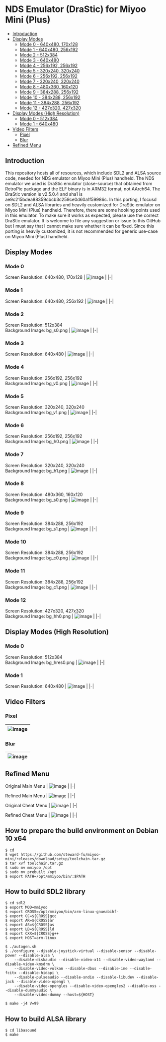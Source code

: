 # NDS Emulator (DraStic) for Miyoo Mini (Plus)
 - [Introduction](#introduction)
 - [Display Modes](#display-modes)
   - [Mode 0 - 640x480, 170x128](#mode-0)
   - [Mode 1 - 640x480, 256x192](#mode-1)
   - [Mode 2 - 512x384](#mode-2)
   - [Mode 3 - 640x480](#mode-3)
   - [Mode 4 - 256x192, 256x192](#mode-4)
   - [Mode 5 - 320x240, 320x240](#mode-5)
   - [Mode 6 - 256x192, 256x192](#mode-6)
   - [Mode 7 - 320x240, 320x240](#mode-7)
   - [Mode 8 - 480x360, 160x120](#mode-8)
   - [Mode 9 - 384x288, 256x192](#mode-9)
   - [Mode 10 - 384x288, 256x192](#mode-10)
   - [Mode 11 - 384x288, 256x192](#mode-11)
   - [Mode 12 - 427x320, 427x320](#mode-12)
 - [Display Modes (High Resolution)](#display-modes-high-resolution)
   - [Mode 0 - 512x384](#mode-0)
   - [Mode 1 - 640x480](#mode-1)
 - [Video Filters](#video-filters)
   - [Pixel](#pixel) 
   - [Blur](#blur)
 - [Refined Menu](#refined-menu)

## Introduction
This repository hosts all of resources, which include SDL2 and ALSA source code, needed for NDS emulator on Miyoo Mini (Plus) handheld. The NDS emulator we used is DraStic emulator (close-source) that obtained from RetroPie package and the ELF binary is in ARM32 format, not AArch64. The DraStic version is v2.5.0.4 and sha1 is ae9c215bdea88359cbcb3c259ce0d60a1f59986c. In this porting, I focusd on SDL2 and ALSA libraries and heavily customized for DraStic emulator on Miyoo Mini (Plus) handheld. Therefore, there are some hooking points used in this emulator. To make sure it works as expected, please use the correct DraStic emulator. It is welcome to file any suggestion or issue to this GitHub but I must say that I cannot make sure whether it can be fixed. Since this porting is heavily customized, it is not recommended for generic use-case on Miyoo Mini (Plus) handheld.

## Display Modes
### Mode 0
Screen Resolution: 640x480, 170x128
| ![image](images/dis_0.png) |
|-|

### Mode 1
Screen Resolution: 640x480, 256x192
| ![image](images/dis_1.png) |
|-|

### Mode 2
Screen Resolution: 512x384  
Background Image: bg_s0.png
| ![image](images/dis_2.png) |
|-|

### Mode 3
Screen Resolution: 640x480
| ![image](images/dis_3.png) |
|-|

### Mode 4
Screen Resolution: 256x192, 256x192  
Background Image: bg_v0.png
| ![image](images/dis_4.png) |
|-|

### Mode 5
Screen Resolution: 320x240, 320x240  
Background Image: bg_v1.png
| ![image](images/dis_5.png) |
|-|

### Mode 6
Screen Resolution: 256x192, 256x192  
Background Image: bg_h0.png
| ![image](images/dis_6.png) |
|-|

### Mode 7
Screen Resolution: 320x240, 320x240  
Background Image: bg_h1.png
| ![image](images/dis_7.png) |
|-|

### Mode 8
Screen Resolution: 480x360, 160x120  
Background Image: bg_s0.png
| ![image](images/dis_8.png) |
|-|

### Mode 9
Screen Resolution: 384x288, 256x192  
Background Image: bg_s1.png
| ![image](images/dis_9.png) |
|-|

### Mode 10
Screen Resolution: 384x288, 256x192  
Background Image: bg_c0.png
| ![image](images/dis_10.png) |
|-|

### Mode 11
Screen Resolution: 384x288, 256x192  
Background Image: bg_c1.png
| ![image](images/dis_11.png) |
|-|

### Mode 12
Screen Resolution: 427x320, 427x320  
Background Image: bg_hh0.png
| ![image](images/dis_12.png) |
|-|

## Display Modes (High Resolution)
### Mode 0
Screen Resolution: 512x384  
Background Image: bg_hres0.png
| ![image](images/hres_0.png) |
|-|

### Mode 1
Screen Resolution: 640x480
| ![image](images/hres_1.png) |
|-|

## Video Filters
### Pixel
| ![image](images/filter_pixel.png) |
|-|

### Blur
| ![image](images/filter_blur.png) |
|-|

## Refined Menu
Original Main Menu
| ![image](images/menu_2.png) |
|-|

Refined Main Menu
| ![image](images/menu_0.png) |
|-|

Original Cheat Menu
| ![image](images/menu_3.png) |
|-|

Refined Cheat Menu
| ![image](images/menu_1.png) |
|-|

## How to prepare the build environment on Debian 10 x64
```
$ cd
$ wget https://github.com/steward-fu/miyoo-mini/releases/download/setup/toolchain.tar.gz
$ tar xvf toolchain.tar.gz
$ sudo mv mmiyoo /opt
$ sudo mv prebuilt /opt
$ export PATH=/opt/mmiyoo/bin/:$PATH
```

## How to build SDL2 library
```
$ cd sdl2
$ export MOD=mmiyoo
$ export CROSS=/opt/mmiyoo/bin/arm-linux-gnueabihf-
$ export CC=${CROSS}gcc
$ export AR=${CROSS}ar
$ export AS=${CROSS}as
$ export LD=${CROSS}ld
$ export CXX=${CROSS}g++
$ export HOST=arm-linux

$ ./autogen.sh
$ ./configure --disable-joystick-virtual --disable-sensor --disable-power --disable-alsa \
    --disable-diskaudio --disable-video-x11 --disable-video-wayland --disable-video-kmsdrm \
    --disable-video-vulkan --disable-dbus --disable-ime --disable-fcitx --disable-hidapi \ 
    --disable-pulseaudio --disable-sndio --disable-libudev --disable-jack --disable-video-opengl \
    --disable-video-opengles --disable-video-opengles2 --disable-oss --disable-dummyaudio \
    --disable-video-dummy --host=${HOST}

$ make -j4 V=99
```

## How to build ALSA library
```
$ cd libasound
$ make
```
